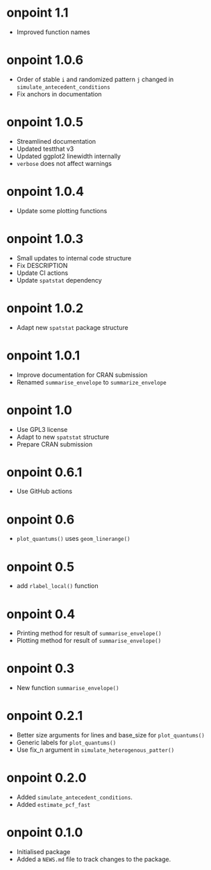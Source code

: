 # onpoint 1.1
* Improved function names

# onpoint 1.0.6
* Order of stable `i` and randomized pattern `j` changed in `simulate_antecedent_conditions`
* Fix anchors in documentation

# onpoint 1.0.5
* Streamlined documentation
* Updated testthat v3
* Updated ggplot2 linewidth internally
* `verbose` does not affect warnings

# onpoint 1.0.4
* Update some plotting functions

# onpoint 1.0.3
* Small updates to internal code structure
* Fix DESCRIPTION
* Update CI actions
* Update `spatstat` dependency

# onpoint 1.0.2
* Adapt new `spatstat` package structure

# onpoint 1.0.1
* Improve documentation for CRAN submission
* Renamed `summarise_envelope` to `summarize_envelope`

# onpoint 1.0
* Use GPL3 license
* Adapt to new `spatstat` structure
* Prepare CRAN submission

# onpoint 0.6.1
* Use GitHub actions

# onpoint 0.6
* `plot_quantums()` uses `geom_linerange()`

# onpoint 0.5
* add `rlabel_local()` function

# onpoint 0.4
* Printing method for result of `summarise_envelope()`
* Plotting method for result of `summarise_envelope()`

# onpoint 0.3
* New function `summarise_envelope()`

# onpoint 0.2.1
* Better size arguments for lines and base_size for `plot_quantums()`
* Generic labels for `plot_quantums()`
* Use fix_n argument in `simulate_heterogenous_patter()`

# onpoint 0.2.0
* Added `simulate_antecedent_conditions`.
* Added `estimate_pcf_fast`

# onpoint 0.1.0
* Initialised package
* Added a `NEWS.md` file to track changes to the package.
